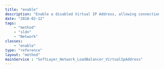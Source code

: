 ```yaml
---
title: "enable"
description: "Enable a disabled Virtual IP Address, allowing connections back to the IP address. "
date: "2018-02-12"
tags:
    - "method"
    - "sldn"
    - "Network"
classes:
    - "enable"
type: "reference"
layout: "method"
mainService : "SoftLayer_Network_LoadBalancer_VirtualIpAddress"
---
```

